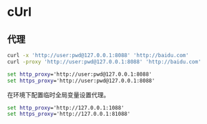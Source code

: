 # cUrl

## 代理

```bash
curl -x 'http://user:pwd@127.0.0.1:8088' 'http://baidu.com' 
curl -proxy 'http://user:pwd@127.0.0.1:8088' 'http://baidu.com' 
```



```cmd
set http_proxy='http://user:pwd@127.0.0.1:8088'
set https_proxy='http://user:pwd@127.0.0.1:8088'
```

在环境下配置临时全局变量设置代理。

```cmd
set http_proxy='http://127.0.0.1:1088'
set https_proxy='http://127.0.0.1:81088'
```